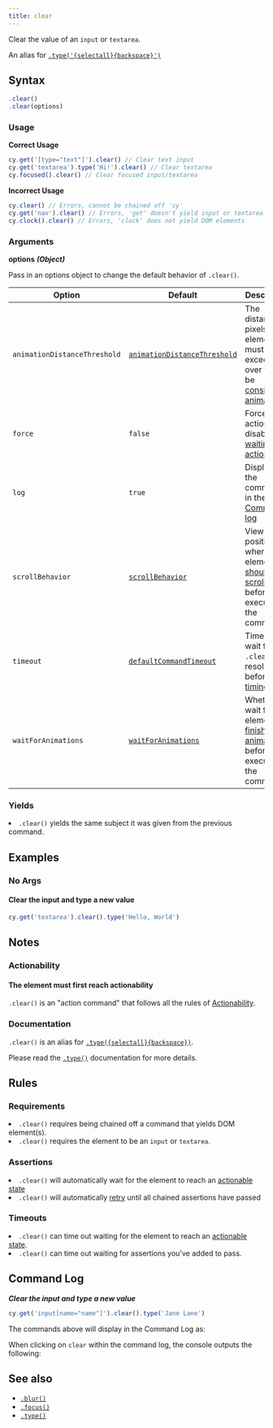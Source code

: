 ```yaml
---
title: clear
---
```


Clear the value of an `input` or `textarea`.

<Alert type="info">

An alias for [`.type('{selectall}{backspace}')`](/api/commands/type)

</Alert>

## Syntax

```javascript
.clear()
.clear(options)
```

### Usage

**<Icon name="check-circle" color="green"></Icon> Correct Usage**

```javascript
cy.get('[type="text"]').clear() // Clear text input
cy.get('textarea').type('Hi!').clear() // Clear textarea
cy.focused().clear() // Clear focused input/textarea
```

**<Icon name="exclamation-triangle" color="red"></Icon> Incorrect Usage**

```javascript
cy.clear() // Errors, cannot be chained off 'cy'
cy.get('nav').clear() // Errors, 'get' doesn't yield input or textarea
cy.clock().clear() // Errors, 'clock' does not yield DOM elements
```

### Arguments

**<Icon name="angle-right"></Icon> options** **_(Object)_**

Pass in an options object to change the default behavior of `.clear()`.

| Option                       | Default                                                                        | Description                                                                                                                                        |
| ---------------------------- | ------------------------------------------------------------------------------ | -------------------------------------------------------------------------------------------------------------------------------------------------- |
| `animationDistanceThreshold` | [`animationDistanceThreshold`](/guides/references/configuration#Actionability) | The distance in pixels an element must exceed over time to be [considered animating](/guides/core-concepts/interacting-with-elements#Animations).  |
| `force`                      | `false`                                                                        | Forces the action, disables [waiting for actionability](#Assertions)                                                                               |
| `log`                        | `true`                                                                         | Displays the command in the [Command log](/guides/core-concepts/cypress-app#Command-Log)                                                           |
| `scrollBehavior`             | [`scrollBehavior`](/guides/references/configuration#Actionability)             | Viewport position to where an element [should be scrolled](/guides/core-concepts/interacting-with-elements#Scrolling) before executing the command |
| `timeout`                    | [`defaultCommandTimeout`](/guides/references/configuration#Timeouts)           | Time to wait for `.clear()` to resolve before [timing out](#Timeouts)                                                                              |
| `waitForAnimations`          | [`waitForAnimations`](/guides/references/configuration#Actionability)          | Whether to wait for elements to [finish animating](/guides/core-concepts/interacting-with-elements#Animations) before executing the command.       |

### Yields [<Icon name="question-circle"/>](/guides/core-concepts/introduction-to-cypress#Subject-Management)

<List><li>`.clear()` yields the same subject it was given from the previous
command.</li></List>

## Examples

### No Args

#### Clear the input and type a new value

```javascript
cy.get('textarea').clear().type('Hello, World')
```

## Notes

### Actionability

#### The element must first reach actionability

`.clear()` is an "action command" that follows all the rules
of [Actionability](/guides/core-concepts/interacting-with-elements).

### Documentation

`.clear()` is an alias for
[`.type({selectall}{backspace})`](/api/commands/type).

Please read the [`.type()`](/api/commands/type) documentation for more details.

## Rules

### Requirements [<Icon name="question-circle"/>](/guides/core-concepts/introduction-to-cypress#Chains-of-Commands)

<List><li>`.clear()` requires being chained off a command that yields DOM
element(s).</li><li>`.clear()` requires the element to be an `input` or
`textarea`.</li></List>

### Assertions [<Icon name="question-circle"/>](/guides/core-concepts/introduction-to-cypress#Assertions)

<List><li>`.clear()` will automatically wait for the element to reach an
[actionable state](/guides/core-concepts/interacting-with-elements)</li><li>`.clear()`
will automatically [retry](/guides/core-concepts/retry-ability) until all
chained assertions have passed</li></List>

### Timeouts [<Icon name="question-circle"/>](/guides/core-concepts/introduction-to-cypress#Timeouts)

<List><li>`.clear()` can time out waiting for the element to reach an
[actionable state](/guides/core-concepts/interacting-with-elements).</li><li>`.clear()`
can time out waiting for assertions you've added to pass.</li></List>

## Command Log

**_Clear the input and type a new value_**

```javascript
cy.get('input[name="name"]').clear().type('Jane Lane')
```

The commands above will display in the Command Log as:

<DocsImage src="/img/api/clear/clear-input-in-cypress.png" alt="Command log for clear" ></DocsImage>

When clicking on `clear` within the command log, the console outputs the
following:

<DocsImage src="/img/api/clear/one-input-cleared-in-tests.png" alt="console.log for clear" ></DocsImage>

## See also

- [`.blur()`](/api/commands/blur)
- [`.focus()`](/api/commands/focus)
- [`.type()`](/api/commands/type)
